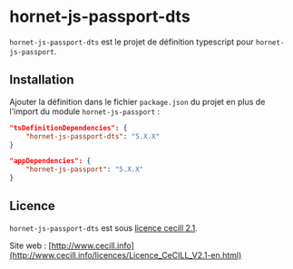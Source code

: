 # hornet-js-passport-dts

`hornet-js-passport-dts` est le projet de définition typescript pour `hornet-js-passport`.


## Installation

Ajouter la définition dans le fichier `package.json` du projet en plus de l'import du module `hornet-js-passport` :

```json
"tsDefinitionDependencies": {
    "hornet-js-passport-dts": "5.X.X"
}

"appDependencies": {
    "hornet-js-passport": "5.X.X"
}
```

## Licence

`hornet-js-passport-dts` est sous [licence cecill 2.1](./LICENSE.md).

Site web : [http://www.cecill.info](http://www.cecill.info/licences/Licence_CeCILL_V2.1-en.html)